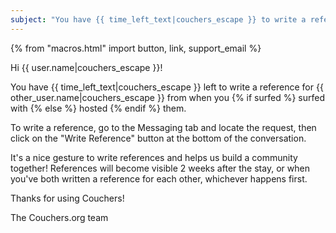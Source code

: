 ```yaml
---
subject: "You have {{ time_left_text|couchers_escape }} to write a reference for {{ other_user.name|couchers_escape }}!"
---
```


{% from "macros.html" import button, link, support_email %}

Hi {{ user.name|couchers_escape }}!

You have {{ time_left_text|couchers_escape }} left to write a reference for {{ other_user.name|couchers_escape }} from when you {% if surfed %} surfed with {% else %} hosted {% endif %} them.

To write a reference, go to the Messaging tab and locate the request, then click on the "Write Reference" button at the bottom of the conversation.

It's a nice gesture to write references and helps us build a community together! References will become visible 2 weeks after the stay, or when you've both written a reference for each other, whichever happens first.

Thanks for using Couchers!

The Couchers.org team
